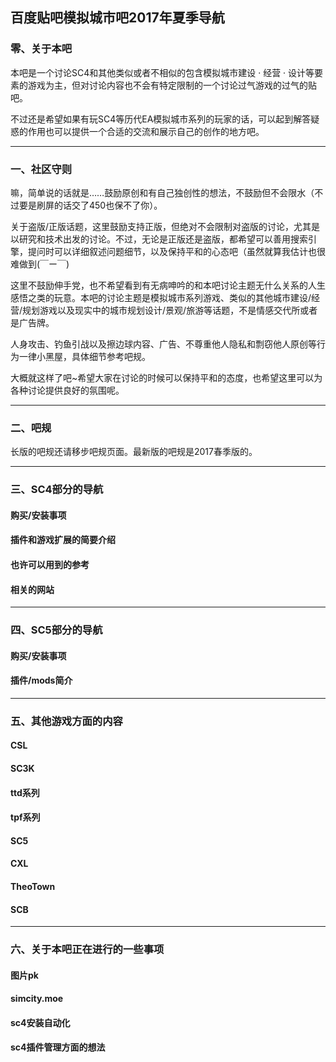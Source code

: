 ## 百度贴吧模拟城市吧2017年夏季导航

### 零、关于本吧

本吧是一个讨论SC4和其他类似或者不相似的包含模拟城市建设 · 经营 · 设计等要素的游戏为主，但对讨论内容也不会有特定限制的一个讨论过气游戏的过气的贴吧。

不过还是希望如果有玩SC4等历代EA模拟城市系列的玩家的话，可以起到解答疑惑的作用也可以提供一个合适的交流和展示自己的创作的地方吧。

---

### 一、社区守则

嘛，简单说的话就是……鼓励原创和有自己独创性的想法，不鼓励但不会限水（不过要是刷屏的话交了450也保不了你）。

关于盗版/正版话题，这里鼓励支持正版，但绝对不会限制对盗版的讨论，尤其是以研究和技术出发的讨论。不过，无论是正版还是盗版，都希望可以善用搜索引擎，提问时可以详细叙述问题细节，以及保持平和的心态吧（虽然就算我估计也很难做到(￣ー￣)

这里不鼓励伸手党，也不希望看到有无病呻吟的和本吧讨论主题无什么关系的人生感悟之类的玩意。本吧的讨论主题是模拟城市系列游戏、类似的其他城市建设/经营/规划游戏以及现实中的城市规划设计/景观/旅游等话题，不是情感交代所或者是广告牌。

人身攻击、钓鱼引战以及擦边球内容、广告、不尊重他人隐私和剽窃他人原创等行为一律小黑屋，具体细节参考吧规。

大概就这样了吧~希望大家在讨论的时候可以保持平和的态度，也希望这里可以为各种讨论提供良好的氛围呢。

---

### 二、吧规

长版的吧规还请移步吧规页面。最新版的吧规是2017春季版的。

---

### 三、SC4部分的导航

#### 购买/安装事项

#### 插件和游戏扩展的简要介绍

#### 也许可以用到的参考

#### 相关的网站

---

### 四、SC5部分的导航

#### 购买/安装事项

#### 插件/mods简介

---

### 五、其他游戏方面的内容

#### CSL

#### SC3K

#### ttd系列

#### tpf系列

#### SC5

#### CXL

#### TheoTown

#### SCB

---

### 六、关于本吧正在进行的一些事项

#### 图片pk

#### simcity.moe

#### sc4安装自动化

#### sc4插件管理方面的想法